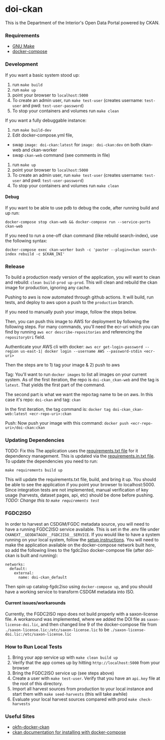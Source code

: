 # doi-ckan
This is the Department of the Interior's Open Data Portal powered by CKAN.


### Requirements

- [GNU Make](https://www.gnu.org/software/make/)
- [docker-compose](https://docs.docker.com/compose/)

### Development
If you want a basic system stood up:

1. run `make build`
1. run `make up`
1. point your browser to `localhost:5000`
1. To create an admin user, run `make test-user` (creates username: `test-user` and pwd: `test-user-password`)
1. To stop your containers and volumes run `make clean`

If you want a fully debuggable instance:

1. run `make build-dev`
1. Edit docker-compose.yml file, 
  - swap `image: doi-ckan:latest` for `image: doi-ckan:dev` on both ckan-web and ckan-worker
  - swap `ckan-web` command (see comments in file)
1. run `make up`
1. point your browser to `localhost:5000`
1. To create an admin user, run `make test-user` (creates username: `test-user` and pwd: `test-user-password`)
1. To stop your containers and volumes run `make clean`

#### Debug
If you want to be able to use pdb to debug the code, after running build and up run:

`docker-compose stop ckan-web && docker-compose run --service-ports ckan-web`

If you need to run a one-off ckan command (like rebuild search-index), use the following syntax:

`docker-compose exec ckan-worker bash -c 'paster --plugin=ckan search-index rebuild -c $CKAN_INI'`

### Release

To build a production ready version of the application, you will want to clean and rebuild:
`clean build-prod up-prod`. This will clean and rebuild the ckan image
for production, ignoring any cache.

Pushing to aws is now automated through github actions. It will build, run tests, and deploy to aws upon a push to the `production` branch.

If you need to manually push your image, follow the steps below.

Then, you can push this image to AWS for deployment by following the following steps. For many commands, you'll need the ecr-uri which you can find by running `aws ecr describe-repositories` and referencing the `repositoryUri` field.

Authenticate your AWS cli with docker:
`aws ecr get-login-password --region us-east-1| docker login --username AWS --password-stdin <ecr-uri>`

Then the steps are to 1) tag your image & 2) push to aws

Tag:
You'll want to run `docker images` to list all images on your current system. As of the first iteration, the repo is `doi-ckan_ckan-web` and the tag is `latest`. That yields the first part of the command.

The second part is what we want the repo:tag name to be on aws. In this case it's repo: `doi-ckan` and tag: `ckan`

In the first iteration, the tag command is:
`docker tag doi-ckan_ckan-web:latest <ecr-repo-uri>:ckan`

Push:
Now push your image with this command:
`docker push <ecr-repo-uri>/doi-ckan:ckan`

### Updating Dependencies
TODO: Fix this
The application uses the [requirements.txt file](./requirements/requirements.txt) for it dependency management. This is updated via the [requirements.in.txt file](./requirements/requirements.in.txt). To update the dependencies you need to run:

`make requirements build up`

This will update the requirements.txt file, build, and bring it up.
You should be able to see the application if you point your browser to localhost:5000.
Since integration tests are not implemented, manual verification of key usage 
(harvests, dataset pages, api, etc) should be done before pushing.
_TODO: Change this to `make requirements test`_

### FGDC2ISO

In order to harvest an CSDGM/FGDC metadata source, you will need to have a running FGDC2ISO service available.
This is set in the .env file under `CKANEXT__GEODATAGOV__FGDC2ISO__SERVICE`.
If you would like to have a system running on your local system, follow the 
[setup instructions](https://github.com/GSA/catalog-fgdc2iso). 
You will need to make the application available on the docker-compose network built here, 
so add the following lines to the fgdc2iso docker-compose file (after doi-ckan is built and running):

```
networks:
  default:
    external:
      name: doi-ckan_default
```
Then spin up catalog-fgdc2iso using `docker-compose up`, and you should have a working service
to transform CSDGM metadata into ISO.

#### Current issues/workarounds

Currently, the FGDC2ISO repo does not build properly with a saxon-license file.
A workaround was implemented, where we added the DOI file as `saxon-license-doi.lic`,
and then changed line 9 of the docker-compose file from `./saxon-license.lic:/etc/saxon-license.lic`
to be `./saxon-license-doi.lic:/etc/saxon-license.lic`

### How to Run Local Tests

1. Bring your app service up with `make clean build up`
1. Verify that the app comes up by hitting `http://localhost:5000` from your browser
1. Bring the FGDC2ISO service up (see steps above)
1. Create a user with `make test-user`. Verify that you have an `api.key` file at the root of this directory.
1. Import all harvest sources from production to your local instance and start them with `make seed-harvests` (this will take awhile)
1. Evaluate your local harvest sources compared with prod `make check-harvests`


### Useful Sites

- [okfn-docker-ckan](https://github.com/okfn/docker-ckan)
- [ckan documentation for installing with docker-compose](https://docs.ckan.org/en/2.8/maintaining/installing/install-from-docker-compose.html)